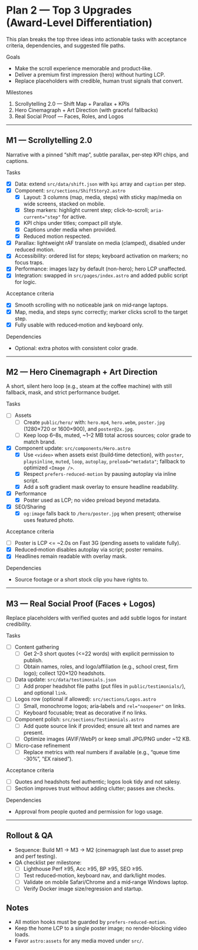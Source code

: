 # Plan 2 — Top 3 Upgrades (Award‑Level Differentiation)

This plan breaks the top three ideas into actionable tasks with acceptance criteria, dependencies, and suggested file paths.

Goals
- Make the scroll experience memorable and product‑like.
- Deliver a premium first impression (hero) without hurting LCP.
- Replace placeholders with credible, human trust signals that convert.

Milestones
1) Scrollytelling 2.0 — Shift Map + Parallax + KPIs
2) Hero Cinemagraph + Art Direction (with graceful fallbacks)
3) Real Social Proof — Faces, Roles, and Logos

---

## M1 — Scrollytelling 2.0
Narrative with a pinned “shift map”, subtle parallax, per‑step KPI chips, and captions.

Tasks
- [x] Data: extend `src/data/shift.json` with `kpi` array and `caption` per step.
- [x] Component: `src/sections/ShiftStory2.astro`
  - [x] Layout: 3 columns (map, media, steps) with sticky map/media on wide screens, stacked on mobile.
  - [x] Step markers: highlight current step; click-to-scroll; `aria-current="step"` for active.
  - [x] KPI chips under titles; compact pill style.
  - [x] Captions under media when provided.
  - [x] Reduced motion respected.
- [x] Parallax: lightweight rAF translate on media (clamped), disabled under reduced motion.
- [x] Accessibility: ordered list for steps; keyboard activation on markers; no focus traps.
- [x] Performance: images lazy by default (non-hero); hero LCP unaffected.
- [x] Integration: swapped in `src/pages/index.astro` and added public script for logic.

Acceptance criteria
- [x] Smooth scrolling with no noticeable jank on mid‑range laptops.
- [x] Map, media, and steps sync correctly; marker clicks scroll to the target step.
- [x] Fully usable with reduced‑motion and keyboard only.

Dependencies
- Optional: extra photos with consistent color grade.

---

## M2 — Hero Cinemagraph + Art Direction
A short, silent hero loop (e.g., steam at the coffee machine) with still fallback, mask, and strict performance budget.

Tasks
- [ ] Assets
  - [ ] Create `public/hero/` with: `hero.mp4`, `hero.webm`, `poster.jpg` (1280×720 or 1600×900), and `poster@2x.jpg`.
  - [ ] Keep loop 6–8s, muted, ~1–2 MB total across sources; color grade to match brand.
- [x] Component update: `src/components/Hero.astro`
  - [x] Use `<video>` when assets exist (build‑time detection), with `poster`, `playsinline`, `muted`, `loop`, `autoplay`, `preload="metadata"`; fallback to optimized `<Image />`.
  - [x] Respect `prefers-reduced-motion` by pausing autoplay via inline script.
  - [x] Add a soft gradient mask overlay to ensure headline readability.
- [x] Performance
  - [x] Poster used as LCP; no video preload beyond metadata.
- [x] SEO/Sharing
  - [x] `og:image` falls back to `/hero/poster.jpg` when present; otherwise uses featured photo.

Acceptance criteria
- [ ] Poster is LCP <= ~2.0s on Fast 3G (pending assets to validate fully).
- [x] Reduced‑motion disables autoplay via script; poster remains.
- [x] Headlines remain readable with overlay mask.

Dependencies
- Source footage or a short stock clip you have rights to.

---

## M3 — Real Social Proof (Faces + Logos)
Replace placeholders with verified quotes and add subtle logos for instant credibility.

Tasks
- [ ] Content gathering
  - [ ] Get 2–3 short quotes (<=22 words) with explicit permission to publish.
  - [ ] Obtain names, roles, and logo/affiliation (e.g., school crest, firm logo); collect 120×120 headshots.
- [ ] Data update: `src/data/testimonials.json`
  - [ ] Add proper headshot file paths (put files in `public/testimonials/`), and optional `link`.
- [ ] Logos row (optional if allowed): `src/sections/Logos.astro`
  - [ ] Small, monochrome logos; aria‑labels and `rel="noopener"` on links.
  - [ ] Keyboard focusable; treat as decorative if no links.
- [ ] Component polish: `src/sections/Testimonials.astro`
  - [ ] Add quote source link if provided; ensure alt text and names are present.
  - [ ] Optimize images (AVIF/WebP) or keep small JPG/PNG under ~12 KB.
- [ ] Micro‑case refinement
  - [ ] Replace metrics with real numbers if available (e.g., “queue time -30%”, “£X raised”).

Acceptance criteria
- [ ] Quotes and headshots feel authentic; logos look tidy and not salesy.
- [ ] Section improves trust without adding clutter; passes axe checks.

Dependencies
- Approval from people quoted and permission for logo usage.

---

## Rollout & QA
- Sequence: Build M1 → M3 → M2 (cinemagraph last due to asset prep and perf testing).
- QA checklist per milestone:
  - [ ] Lighthouse Perf ≥95, Acc ≥95, BP ≥95, SEO ≥95.
  - [ ] Test reduced‑motion, keyboard nav, and dark/light modes.
  - [ ] Validate on mobile Safari/Chrome and a mid‑range Windows laptop.
  - [ ] Verify Docker image size/regression and startup.

## Notes
- All motion hooks must be guarded by `prefers-reduced-motion`.
- Keep the home LCP to a single poster image; no render‑blocking video loads.
- Favor `astro:assets` for any media moved under `src/`.
